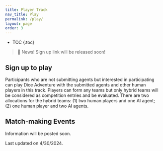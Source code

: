 ```yaml
---
title: Player Track
nav_title: Play
permalink: /play/
layout: page
order: 3
---
```


* TOC
{:toc}

> 📢 News!
> Sign up link will be released soon!

## Sign up to play
Participants who are not submitting agents but interested in participating can play Dice Adventure with the submitted agents and other human players in this track. Players can form any teams but only hybrid teams will be considered as competition entries and be evaluated. There are two allocations for the hybrid teams: (1) two human players and one AI agent; (2) one human player and two AI agents.

## Match-making Events

Information will be posted soon.

Last updated on 4/30/2024.